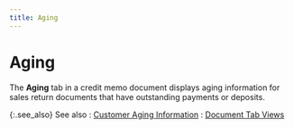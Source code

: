 ```yaml
---
title: Aging
---
```


# Aging


The **Aging** tab in a credit memo document displays aging information for sales return documents that have outstanding payments or deposits.


{:.see_also}
See also
: [Customer Aging Information]({{site.sp_baseurl}}/sales-ret-docs/sales-ret-doc/contents/tab-details/aging/aging_information_doc_view_details_sales_return_document_content.html)
: [Document Tab Views]({{site.sp_baseurl}}/misc/document_view_details_credit_memo_step_by_step.html)
